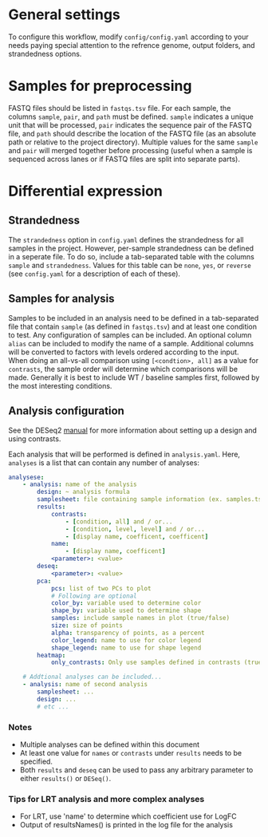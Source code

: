 # General settings
To configure this workflow, modify `config/config.yaml` according to your needs paying special attention to the refrence genome, output folders, and strandedness options.

# Samples for preprocessing
FASTQ files should be listed in `fastqs.tsv` file. For each sample, the columns `sample`, `pair`, and `path` must be defined. `sample` indicates a unique unit that will be processed, `pair` indicates the sequence pair of the FASTQ file, and `path` should describe the location of the FASTQ file (as an absolute path or relative to the project directory). Multiple values for the same `sample` and `pair` will merged together before processing (useful when a sample is sequenced across lanes or if FASTQ files are split into separate parts).

# Differential expression
## Strandedness
The `strandedness` option in `config.yaml` defines the strandedness for all samples in the project. However, per-sample strandedness can be defined in a seperate file. To do so, include a tab-separated table with the columns `sample` and `strandedness`. Values for this table can be `none`, `yes`, or `reverse` (see `config.yaml` for a description of each of these).

## Samples for analysis
Samples to be included in an analysis need to be defined in a tab-separated file that contain `sample` (as defined in `fastqs.tsv`) and at least one condition to test. Any configuration of samples can be included. An optional column `alias` can be included to modify the name of a sample. Additional columns will be converted to factors with levels ordered according to the input. When doing an all-vs-all comparison using `[<condtion>, all]` as a value for `contrasts`, the sample order will determine which comparisons will be made. Generally it is best to include WT / baseline samples first, followed by the most interesting conditions.

## Analysis configuration
See the DESeq2 [manual](https://bioconductor.org/packages/release/bioc/vignettes/DESeq2/inst/doc/DESeq2.html) for more information about setting up a design and using contrasts.

Each analysis that will be performed is defined in `analysis.yaml`. Here, `analyses` is a list that can contain any number of analyses:

```yaml
analysese:
    - analysis: name of the analysis
        design: ~ analysis formula
        samplesheet: file containing sample information (ex. samples.tsv)
        results:
            contrasts:
                - [condition, all] and / or...
                - [condition, level, level] and / or...
                - [display name, coefficent, coefficent]
            name:
                - [display name, coefficent] 
            <parameter>: <value> 
        deseq:
            <parameter>: <value>
        pca:
            pcs: list of two PCs to plot
            # Following are optional 
            color_by: variable used to determine color
            shape_by: variable used to determine shape
            samples: include sample names in plot (true/false)
            size: size of points
            alpha: transparency of points, as a percent
            color_legend: name to use for color legend
            shape_legend: name to use for shape legend
        heatmap:
            only_contrasts: Only use samples defined in contrasts (true/false)

    # Addtional analyses can be included... 
    - analysis: name of second analysis
        samplesheet: ... 
        design: ...
        # etc ...
```
### Notes
* Multiple analyses can be defined within this document
* At least one value for `names` or `contrasts` under `results` needs to be specified. 
* Both `results` and `deseq` can be used to pass any arbitrary parameter to either `results()` or `DESeq()`. 

### Tips for LRT analysis and more complex analyses
* For LRT, use 'name' to determine which coefficient use for LogFC 
* Output of resultsNames() is printed in the log file for the analysis

